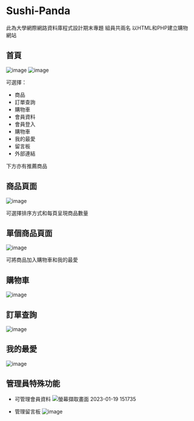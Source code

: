 # Sushi-Panda
此為大學網際網路資料庫程式設計期末專題 組員共兩名
以HTML和PHP建立購物網站

## 首頁
![image](https://user-images.githubusercontent.com/107569616/213377251-1bdab7fe-0d3c-4b2e-a4fc-6b28d39def42.png)
![image](https://user-images.githubusercontent.com/107569616/213377518-f5881497-c126-453e-8c71-1a172baed26f.png)


可選擇：
* 商品
* 訂單查詢
* 購物車
* 會員資料
* 會員登入
* 購物車
* 我的最愛
* 留言板
* 外部連結

下方亦有推薦商品

## 商品頁面
![image](https://user-images.githubusercontent.com/107569616/213378155-47e2c76f-7199-4400-a47b-50283cafdc4b.png)

可選擇排序方式和每頁呈現商品數量

## 單個商品頁面
![image](https://user-images.githubusercontent.com/107569616/213378383-681e24ab-b26b-40cd-a5a0-c9a13e7b6df1.png)

可將商品加入購物車和我的最愛


## 購物車
![image](https://user-images.githubusercontent.com/107569616/213378657-a79310d4-9b9b-49f2-bf3a-070fd91da98f.png)

## 訂單查詢
![image](https://user-images.githubusercontent.com/107569616/213378746-ecd3cd5b-87c2-4c00-b8f5-87ec9e13877e.png)

## 我的最愛
![image](https://user-images.githubusercontent.com/107569616/213379510-64bc15ea-c20c-4717-9b56-6d542b29d1fe.png)


## 管理員特殊功能
* 可管理會員資料
![螢幕擷取畫面 2023-01-19 151735](https://user-images.githubusercontent.com/107569616/213379312-0c88e27b-0ee6-44cb-87ae-3b3e70272cd7.png)

* 管理留言板
![image](https://user-images.githubusercontent.com/107569616/213379580-3b033d57-a3fb-456b-84de-c00528589035.png)


